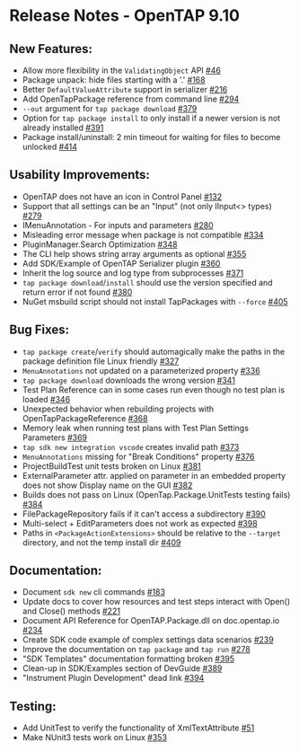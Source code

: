 Release Notes  - OpenTAP 9.10
=============

New Features:
-------

- Allow more flexibility in the `ValidatingObject` API [#46](https://gitlab.com/OpenTAP/opentap/issues/46)
- Package unpack: hide files starting with a '.' [#168](https://gitlab.com/OpenTAP/opentap/issues/168)
- Better `DefaultValueAttribute` support in serializer [#216](https://gitlab.com/OpenTAP/opentap/issues/216)
- Add OpenTapPackage reference from command line [#294](https://gitlab.com/OpenTAP/opentap/issues/294)
- `--out` argument for `tap package download` [#379](https://gitlab.com/OpenTAP/opentap/issues/379)
- Option for `tap package install` to only install if a newer version is not already installed [#391](https://gitlab.com/OpenTAP/opentap/issues/391)
- Package install/uninstall: 2 min timeout for waiting for files to become unlocked [#414](ttps://gitlab.com/OpenTAP/opentap/issues/414)

Usability Improvements:
-------

- OpenTAP does not have an icon in Control Panel [#132](https://gitlab.com/OpenTAP/opentap/issues/132)
- Support that all settings can be an "Input" (not only IInput<> types) [#279](https://gitlab.com/OpenTAP/opentap/issues/279)
- IMenuAnnotation - For inputs and parameters [#280](https://gitlab.com/OpenTAP/opentap/issues/280)
- Misleading error message when package is not compatible [#334](https://gitlab.com/OpenTAP/opentap/issues/334)
- PluginManager.Search Optimization [#348](https://gitlab.com/OpenTAP/opentap/issues/348)
- The CLI help shows string array arguments as optional [#355](https://gitlab.com/OpenTAP/opentap/issues/355)
- Add SDK/Example of OpenTAP Serializer plugin [#360](https://gitlab.com/OpenTAP/opentap/issues/360)
- Inherit the log source and log type from subprocesses [#371](https://gitlab.com/OpenTAP/opentap/issues/371)
- `tap package download`/`install` should use the version specified and return error if not found [#380](https://gitlab.com/OpenTAP/opentap/issues/380)
- NuGet msbuild script should not install TapPackages with `--force` [#405](https://gitlab.com/OpenTAP/opentap/issues/405)

Bug Fixes:
-------

- `tap package create`/`verify` should automagically make the paths in the package definition file Linux friendly [#327](https://gitlab.com/OpenTAP/opentap/issues/327)
- `MenuAnnotations` not updated on a parameterized property [#336](https://gitlab.com/OpenTAP/opentap/issues/336)
- `tap package download` downloads the wrong version [#341](https://gitlab.com/OpenTAP/opentap/issues/341)
- Test Plan Reference can in some cases run even though no test plan is loaded [#346](https://gitlab.com/OpenTAP/opentap/issues/346)
- Unexpected behavior when rebuilding projects with OpenTapPackageReference [#368](https://gitlab.com/OpenTAP/opentap/issues/368)
- Memory leak when running test plans with Test Plan Settings Parameters [#369](https://gitlab.com/OpenTAP/opentap/issues/369)
- `tap sdk new integration vscode` creates invalid path [#373](https://gitlab.com/OpenTAP/opentap/issues/373)
- `MenuAnnotations` missing for "Break Conditions" property [#376](https://gitlab.com/OpenTAP/opentap/issues/376)
- ProjectBuildTest unit tests broken on Linux [#381](https://gitlab.com/OpenTAP/opentap/issues/381)
- ExternalParameter attr. applied on parameter in an embedded property does not show Display name on the GUI [#382](https://gitlab.com/OpenTAP/opentap/issues/382)
- Builds does not pass on Linux (OpenTap.Package.UnitTests testing fails) [#384](https://gitlab.com/OpenTAP/opentap/issues/384)
- FilePackageRepository fails if it can't access a subdirectory [#390](https://gitlab.com/OpenTAP/opentap/issues/390)
- Multi-select + EditParameters does not work as expected [#398](https://gitlab.com/OpenTAP/opentap/issues/398)
- Paths in `<PackageActionExtensions>` should be relative to the `--target` directory, and not the temp install dir [#409](https://gitlab.com/OpenTAP/opentap/issues/409)

Documentation:
-------

- Document `sdk new` cli commands [#183](https://gitlab.com/OpenTAP/opentap/issues/183)
- Update docs to cover how resources and test steps interact with Open() and Close() methods [#221](https://gitlab.com/OpenTAP/opentap/issues/221)
- Document API Reference for OpenTAP.Package.dll on doc.opentap.io [#234](https://gitlab.com/OpenTAP/opentap/issues/234)
- Create SDK code example of complex settings data scenarios [#239](https://gitlab.com/OpenTAP/opentap/issues/239)
- Improve the documentation on `tap package` and `tap run` [#278](https://gitlab.com/OpenTAP/opentap/issues/278)
- "SDK Templates" documentation formatting broken [#395](https://gitlab.com/OpenTAP/opentap/issues/395)
- Clean-up in SDK/Examples section of DevGuide [#389](https://gitlab.com/OpenTAP/opentap/issues/389)
- "Instrument Plugin Development" dead link [#394](https://gitlab.com/OpenTAP/opentap/issues/394)

Testing:
-------

- Add UnitTest to verify the functionality of XmlTextAttribute [#51](https://gitlab.com/OpenTAP/opentap/issues/51)
- Make NUnit3 tests work on Linux [#353](https://gitlab.com/OpenTAP/opentap/issues/353)
